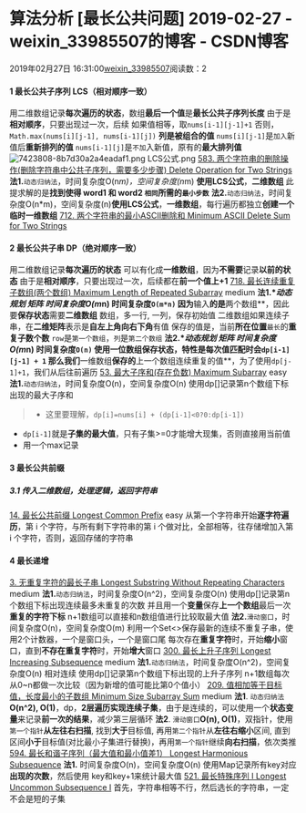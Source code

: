 # 算法分析 [最长公共问题] 2019-02-27 - weixin_33985507的博客 - CSDN博客
2019年02月27日 16:31:00[weixin_33985507](https://me.csdn.net/weixin_33985507)阅读数：2
#### 1 最长公共子序列 LCS（相对顺序一致）
用二维数组记录**每次遍历的状态**，数组**最后一个值**是**最长公共子序列长度**
由于是**相对顺序**，只要出现过一次，后续
如果值相等，取`nums[i-1][j-1]+1`
否则，`Math.max(nums[i][j-1], nums[i-1][j])`
**列是被组合的值**
`nums[i][j-1]`是`加入`新值后**重新排列的值**
`nums[i-1][j]`是`不加`入新值，原有的**最大排列值**
![7423808-8b7d30a2a4eadaf1.png](https://upload-images.jianshu.io/upload_images/7423808-8b7d30a2a4eadaf1.png)
LCS公式.png
[583. 两个字符串的删除操作(删除字符串中公共子序列，需要多少步骤) Delete Operation for Two Strings](https://leetcode.com/problems/delete-operation-for-two-strings/)
**法1.**`动态归纳法`，时间复杂度O(n*m)，空间复杂度(n*m)
**使用LCS公式**，**二维数组**
此提求解的是**找到使得 word1 和 word2 `相同`所需的`最小步数`**
**法2.**`动态归纳法`，时间复杂度O(n*m)，空间复杂度(n)**使用LCS公式**，**一维数组**，每行遍历都独立**创建一个临时一维数组**
[712. 两个字符串的最小ASCII删除和 Minimum ASCII Delete Sum for Two Strings](https://leetcode.com/problems/minimum-ascii-delete-sum-for-two-strings/)
#### 2 最长公共子串 DP（绝对顺序一致）
用二维数组记录**每次遍历的状态**
可以有化成**一维数组**，因为**不需要**记录**以前的状态**
由于是**相对顺序**，只要出现过一次，后续都在**前一个值上+1**
[718. 最长连续重复子数组(两个数组) Maximum Length of Repeated Subarray](https://leetcode.com/problems/maximum-length-of-repeated-subarray/) medium
**法1.****动态规划** 矩阵 时间复杂度O(m*n) 时间复杂度`O(m*n)`
因为**输入**的是**两个数组**，因此要**保存状态**需要**二维数组**
数组，多一行, 一列，保存初始值
二维数组如果连续子串，在**二维矩阵**表示是**自左上角向右下角**有值
保存的值是，当前**所在位置**`最长`的**重复子数个数**
`row`是`第一个数组`，`列`是`第二个数组`
**法2.****动态规划** 矩阵 时间复杂度O(m*n) 时间复杂度`O(n)`
使用一位数组保存状态，特性是每次值匹配时会`dp[i-1][j-1] + 1`
那么我们**一维数组**保存的**上一个数组连续重复的值**，为了使用`dp[j-1]+1`，我们从后往前遍历
[53. 最大子序和(存在负数) Maximum Subarray](https://leetcode.com/problems/maximum-subarray/) easy
**法1.**`动态归纳法`，时间复杂度O(n)，空间复杂度O(n)
使用dp[]记录第n个数组下标出现的最大子序和
> - 这里要理解，`dp[i]=nums[i] + (dp[i-1]<0?0:dp[i-1])`
- `dp[i-1]`就是**子集的最大值**，只有子集>=0才能增大现集，否则直接用当前值
- 用一个max记录
#### 3 最长公共前缀
##### 3.1 传入二维数组，处理逻辑，返回字符串
[14. 最长公共前缀 Longest Common Prefix](https://leetcode.com/problems/longest-common-prefix/) easy
从第一个字符串开始**逐字符遍历**，第 i 个字符，与所有剩下字符串的第 i 个做对比，全部相等，往存储增加入第 i 个字符，否则，返回存储的字符串
#### 4 最长递增
[3. 无重复字符的最长子串 Longest Substring Without Repeating Characters](https://leetcode.com/problems/longest-substring-without-repeating-characters/submissions/) medium
**法1.**`动态归纳法`，时间复杂度O(n^2)，空间复杂度O(n)
使用dp[]记录第n个数组下标出现连续最多未重复的次数
并且用一个**变量**保存**上一个数组**最后一次**重复的字符下标**
n+1数组可以直接和n数组值进行比较取最大值
**法2.**`滑动窗口`，时间复杂度O(n)，空间复杂度O(m)
利用一个Set<>保存最新的连续不重复子串，使用2个计数器，一个是窗口头，一个是窗口尾
每次存在**重复字符**时，开始**缩小**窗口，直到**不存在重复字符**时，开始**增大**窗口
[300. 最长上升子序列 Longest Increasing Subsequence](https://leetcode.com/problems/longest-increasing-subsequence/) medium
**法1.**`动态归纳法`，时间复杂度O(n^2)，空间复杂度O(n)
相对连续
使用dp[]记录第n个数组下标出现的上升子序列
n+1数组每次从0~n都做一次比较（因为新增的值可能比第0个值小）
[209. 值相加等于目标值，长度最小的子数组 Minimum Size Subarray Sum](https://leetcode.com/problems/minimum-size-subarray-sum/) medium
**法1**. `动态归纳法`**O(n^2), O(1)**，dp，**2层遍历实现连续子集**，由于是连续的，可以使用一个**状态变量**来记录**前一次的结果**，减少第三层循环
**法2**. `滑动窗口`**O(n), O(1)**，双指针，使用`第一个指针`**从左往右扫描**, 找到**大于**目标值, 再用`第二个指针`从**左往右缩小**区间, 直到区间**小于**目标值(对比最小子集进行替换)，再用`第一个指针`继续**向右扫描**，依次类推
[594. 最长和谐子序列（最大值和最小值差1） Longest Harmonious Subsequence](https://leetcode.com/problems/longest-harmonious-subsequence/)
**法1.** 时间复杂度O(n)，空间复杂度O(n)
使用Map记录所有key对应**出现的次数**，然后使用 key和key+1来统计最大值
[521. 最长特殊序列 Ⅰ Longest Uncommon Subsequence I](https://leetcode.com/problems/longest-uncommon-subsequence-i/)
首先，字符串相等不行，然后选长的字符串，一定不会是短的子集
